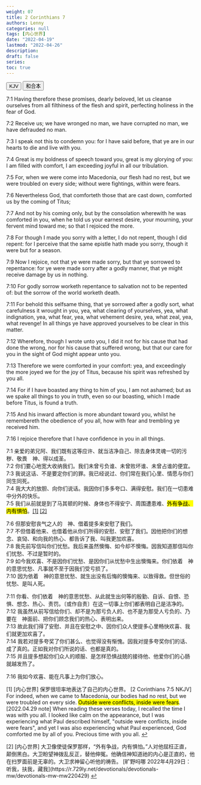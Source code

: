```yaml
---
weight: 07
title: 2 Corinthians 7
authors: Lenny
categories: null
tags: [内心世界]
date: "2022-04-19"
lastmod: "2022-04-26"
description: 
draft: false
series:
toc: true
---
```


<!--more-->

<!-- Tab links -->
<div class="tab">
  <button class="tablinks active" onclick="tablabel(event, 'english')">KJV</button>
  <button class="tablinks" onclick="tablabel(event, 'chinese')">和合本</button>
  
</div>

<!-- Tab content -->
<div id="english" class="tabcontent" style="display:block">

7:1 Having therefore these promises, dearly beloved, let us cleanse ourselves from all filthiness of the flesh and spirit, perfecting holiness in the fear of God.

7:2 Receive us; we have wronged no man, we have corrupted no man, we have defrauded no man.

7:3 I speak not this to condemn you: for I have said before, that ye are in our hearts to die and live with you.

7:4 Great is my boldness of speech toward you, great is my glorying of you: I am filled with comfort, I am exceeding joyful in all our tribulation.

7:5 For, when we were come into Macedonia, our flesh had no rest, but we were troubled on every side; without were fightings, within were fears.


7:6 Nevertheless God, that comforteth those that are cast down, comforted us by the coming of Titus;

7:7 And not by his coming only, but by the consolation wherewith he was comforted in you, when he told us your earnest desire, your mourning, your fervent mind toward me; so that I rejoiced the more.

7:8 For though I made you sorry with a letter, I do not repent, though I did repent: for I perceive that the same epistle hath made you sorry, though it were but for a season.

7:9 Now I rejoice, not that ye were made sorry, but that ye sorrowed to repentance: for ye were made sorry after a godly manner, that ye might receive damage by us in nothing.

7:10 For godly sorrow worketh repentance to salvation not to be repented of: but the sorrow of the world worketh death.


7:11 For behold this selfsame thing, that ye sorrowed after a godly sort, what carefulness it wrought in you, yea, what clearing of yourselves, yea, what indignation, yea, what fear, yea, what vehement desire, yea, what zeal, yea, what revenge! In all things ye have approved yourselves to be clear in this matter.

7:12 Wherefore, though I wrote unto you, I did it not for his cause that had done the wrong, nor for his cause that suffered wrong, but that our care for you in the sight of God might appear unto you.

7:13 Therefore we were comforted in your comfort: yea, and exceedingly the more joyed we for the joy of Titus, because his spirit was refreshed by you all.

7:14 For if I have boasted any thing to him of you, I am not ashamed; but as we spake all things to you in truth, even so our boasting, which I made before Titus, is found a truth.

7:15 And his inward affection is more abundant toward you, whilst he remembereth the obedience of you all, how with fear and trembling ye received him.


7:16 I rejoice therefore that I have confidence in you in all things.
</div>

<div id="chinese" class="tabcontent">

7:1 亲爱的弟兄阿、我们既有这等应许、就当洁净自己、除去身体灵魂一切的污秽、敬畏　神、得以成圣。  
7:2 你们要心地宽大收纳我们。我们未曾亏负谁、未曾败坏谁、未曾占谁的便宜。  
7:3 我说这话、不是要定你们的罪。我已经说过、你们常在我们心里、情愿与你们同生同死。  
7:4 我大大的放胆、向你们说话。我因你们多多夸口、满得安慰。我们在一切患难中分外的快乐。  
7:5 我们从前就是到了马其顿的时候、身体也不得安宁、周围遭患难、<mark>外有争战、内有惧怕</mark>。<a id="1_ref" href = "#1">[1]</a>
<a id="2_ref" href = "#2">[2]</a>   

7:6 但那安慰丧气之人的　神、借着提多来安慰了我们。  
7:7 不但借着他来、也借着他从你们所得的安慰、安慰了我们。因他把你们的想念、哀恸、和向我的热心、都告诉了我、叫我更加欢喜。  
7:8 我先前写信叫你们忧愁。我后来虽然懊悔、如今却不懊悔。因我知道那信叫你们忧愁、不过是暂时的。  
7:9 如今我欢喜、不是因你们忧愁、是因你们从忧愁中生出懊悔来。你们依着　神的意思忧愁、凡事就不至于因我们受亏损了。  
7:10 因为依着　神的意思忧愁、就生出没有后悔的懊悔来、以致得救。但世俗的忧愁、是叫人死。  

7:11 你看、你们依着　神的意思忧愁、从此就生出何等的殷勤、自诉、自恨、恐惧、想念、热心、责罚。〔或作自责〕在这一切事上你们都表明自己是洁净的。  
7:12 我虽然从前写信给你们、却不是为那亏负人的、也不是为那受人亏负的、乃要在　神面前、把你们顾念我们的热心、表明出来。  
7:13 故此我们得了安慰、并且在安慰之中、因你们众人使提多心里畅快欢喜、我们就更加欢喜了。  
7:14 我若对提多夸奖了你们甚么、也觉得没有惭愧。因我对提多夸奖你们的话、成了真的。正如我对你们所说的话、也都是真的。  
7:15 并且提多想起你们众人的顺服、是怎样恐惧战兢的接待他、他爱你们的心肠就越发热了。  

7:16 我如今欢喜、能在凡事上为你们放心。  

<p id="1">[1] [内心世界] 保罗很坦率地表达了自己的内心世界。  
[2 Corinthians 7:5 NKJV]  For indeed, when we came to Macedonia, our bodies had no rest, but we were troubled on every side. <mark>Outside were conflicts, inside were fears</mark>.  
[2022.04.29 note] When reading these verses today, I recalled the time I was with you all.  I looked like calm on the appearance, but I was experiencing what Paul described himself, "outside were conflicts, inside were fears", and yet I was also experiencing what Paul experienced, God comforted me by all of you.  Precious time with you all.  
<a href="#1_ref">&#8617;</a></p>

<p id="2">[2] [内心世界] 大卫像使徒保罗那样，“外有争战，内有惧怕。”人对他屈枉正直，颠倒黑白。大卫盼望神拨乱反正，替他伸冤。他确信神知道祂的内心是正直的，他在扫罗面前是无辜的。大卫求神留心听他的祷告。  
[旷野吗哪 2022年4月29日：听我，扶我，藏我](https://r.729ly.net/devotionals/devotionals-mw/devotionals-mw-mw220429)
<a href="#2_ref">&#8617;</a></p>

</div>

